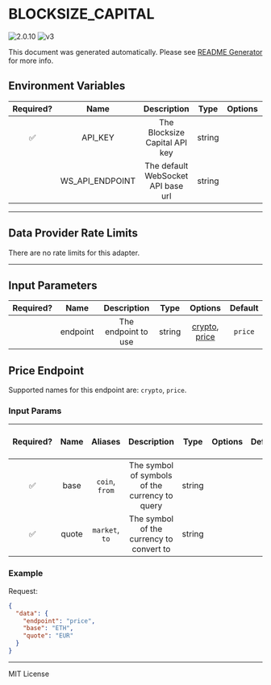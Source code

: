 # BLOCKSIZE_CAPITAL

![2.0.10](https://img.shields.io/github/package-json/v/smartcontractkit/external-adapters-js?filename=packages/sources/blocksize-capital/package.json) ![v3](https://img.shields.io/badge/framework%20version-v3-blueviolet)

This document was generated automatically. Please see [README Generator](../../scripts#readme-generator) for more info.

## Environment Variables

| Required? |      Name       |            Description             |  Type  | Options |                     Default                     |
| :-------: | :-------------: | :--------------------------------: | :----: | :-----: | :---------------------------------------------: |
|    ✅     |     API_KEY     |   The Blocksize Capital API key    | string |         |                                                 |
|           | WS_API_ENDPOINT | The default WebSocket API base url | string |         | `wss://data.blocksize.capital/marketdata/v1/ws` |

---

## Data Provider Rate Limits

There are no rate limits for this adapter.

---

## Input Parameters

| Required? |   Name   |     Description     |  Type  |                       Options                       | Default |
| :-------: | :------: | :-----------------: | :----: | :-------------------------------------------------: | :-----: |
|           | endpoint | The endpoint to use | string | [crypto](#price-endpoint), [price](#price-endpoint) | `price` |

## Price Endpoint

Supported names for this endpoint are: `crypto`, `price`.

### Input Params

| Required? | Name  |    Aliases     |                  Description                   |  Type  | Options | Default | Depends On | Not Valid With |
| :-------: | :---: | :------------: | :--------------------------------------------: | :----: | :-----: | :-----: | :--------: | :------------: |
|    ✅     | base  | `coin`, `from` | The symbol of symbols of the currency to query | string |         |         |            |                |
|    ✅     | quote | `market`, `to` |    The symbol of the currency to convert to    | string |         |         |            |                |

### Example

Request:

```json
{
  "data": {
    "endpoint": "price",
    "base": "ETH",
    "quote": "EUR"
  }
}
```

---

MIT License
